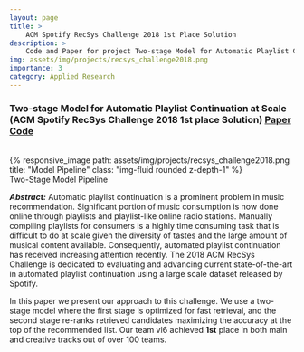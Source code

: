 ```yaml
---
layout: page
title: >
    ACM Spotify RecSys Challenge 2018 1st Place Solution
description: >
    Code and Paper for project Two-stage Model for Automatic Playlist Continuation at Scale (ACM Spotify RecSys Challenge 2018 1st place Solution)
img: assets/img/projects/recsys_challenge2018.png
importance: 3
category: Applied Research
---
```


### Two-stage Model for Automatic Playlist Continuation at Scale (ACM **Spotify** RecSys Challenge 2018 **1st** place Solution) [Paper](/assets/pdf/recsys2018_challenge.pdf) [Code](https://github.com/layer6ai-labs/RecSys2018)

<br />

<div class="row">
    <div class="col-sm mt-3 mt-md-0">
        {% responsive_image path: assets/img/projects/recsys_challenge2018.png title: "Model Pipeline" class: "img-fluid rounded z-depth-1" %}
    </div>
</div>
<div class="caption">
    Two-Stage Model Pipeline
</div>

***Abstract:*** Automatic playlist continuation is a prominent problem in music recommendation. Significant portion of music consumption is now done online through playlists and playlist-like online radio stations.
Manually compiling playlists for consumers is a highly time consuming task that is difficult to do at scale given the diversity of tastes and the large amount of musical content available. Consequently, automated playlist continuation has received increasing attention recently. The 2018 ACM RecSys Challenge is dedicated to evaluating and advancing current state-of-the-art in automated playlist continuation using a large scale dataset released by Spotify. 

In this paper we present our approach to this challenge. We use a two-stage model where the first stage is optimized for fast retrieval, and the second stage re-ranks retrieved candidates maximizing the accuracy at the top of the recommended list. Our team vl6 achieved **1st** place in both main and creative tracks out
of over 100 teams.